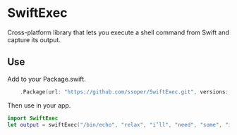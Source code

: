 # SwiftExec

Cross-platform library that lets you execute a shell command from Swift and capture its output.

## Use

Add to your Package.swift.

```swift
    .Package(url: "https://github.com/ssoper/SwiftExec.git", versions: Version(0,0,1)..<Version(0,1,0))
```

Then use in your app.

```swift
import SwiftExec
let output = swiftExec("/bin/echo", "relax", "i’ll", "need", "some", "information", "first")
```